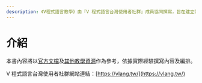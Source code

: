 ```yaml
---
description: 《V程式語言教學》由『V 程式語言台灣使用者社群』成員協同撰寫，旨在建立繁體中文學習資源以推廣V 程式語言在台灣的應用。
---
```


# 介紹

本書內容將以[官方文檔](https://github.com/vlang/v/blob/master/doc/docs.md)及[其他教學資源](https://github.com/vlang/awesome-v#tutorials)作為參考，依據實際經驗撰寫內容及編排。

V 程式語言台灣使用者社群網站連結：[https://vlang.tw/](https://vlang.tw/)

